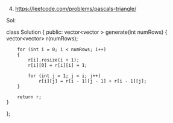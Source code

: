 4. https://leetcode.com/problems/pascals-triangle/

Sol:

class Solution 
{
public:
    vector<vector<int> > generate(int numRows) 
    {
        vector<vector<int>> r(numRows);

        for (int i = 0; i < numRows; i++) 
        {
            r[i].resize(i + 1);
            r[i][0] = r[i][i] = 1;
  
            for (int j = 1; j < i; j++)
                r[i][j] = r[i - 1][j - 1] + r[i - 1][j];
        }
        
        return r;
    }
};